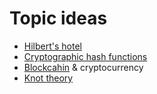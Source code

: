 # Topic ideas
 * [Hilbert's hotel](https://en.wikipedia.org/wiki/Hilbert%27s_paradox_of_the_Grand_Hotel)
 * [Cryptographic hash functions](https://en.wikipedia.org/wiki/Cryptographic_hash_function)
 * [Blockcahin](https://en.wikipedia.org/wiki/Blockchain) & cryptocurrency
 * [Knot theory](https://en.wikipedia.org/wiki/Knot_theory)
